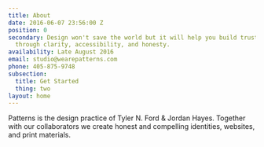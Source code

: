 ```yaml
---
title: About
date: 2016-06-07 23:56:00 Z
position: 0
secondary: Design won't save the world but it will help you build trust and loy­al­ty
  through clar­i­ty, ac­ces­si­bil­ity, and honesty.
availability: Late August 2016
email: studio@wearepatterns.com
phone: 405-875-9748
subsection:
  title: Get Started
  thing: two
layout: home
---
```


Patterns is the design practice of Tyler N. Ford & Jordan Hayes. To­gether with our col­laborators we create honest and com­pel­ling iden­tities, web­sites, and print materials.